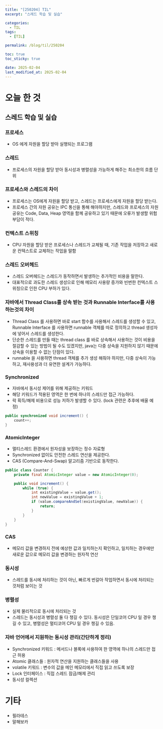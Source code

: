 ```yaml
---
title: "[250204] TIL"
excerpt: "스레드 학습 및 실습"

categories:
  - TIL
tags:
  - [TIL]

permalink: /blog/til/250204

toc: true
toc_sticky: true

date: 2025-02-04
last_modified_at: 2025-02-04
---
```



# 오늘 한 것

## 스레드 학습 및 실습

### 프로세스

- OS 에게 자원을 할당 받아 실행되는 프로그램

### 스레드

- 프로세스의 자원을 할당 받아 동시성과 병렬성을 가능하게 해주는 최소한의 흐름 단위

### 프로세스와 스레드의 차이

- 프로세스는 OS에게 자원을 할당 받고, 스레드는 프로세스에게 자원을 할당 받는다.
- 프로세스 간의 자원 공유는 IPC 통신을 통해 해야하지만, 스레드와 프로세스의 자원 공유는 Code, Data, Heap 영역을 함께 공유하고 있기 때문에 오류가 발생할 위험 부담이 적다.

###   컨텍스트 스위칭

- CPU 자원을 할당 받은 프로세스나 스레드가 교체될 때, 기존 작업을 저장하고 새로운 컨텍스트로 교체하는 작업을 말함

### 스레드 오버헤드

- 스레드 오버헤드는 스레드가 동작하면서 발생하는 추가적인 비용을 말한다.
- 대표적으로 과도한 스레드 생성으로 인해 메모리 사용량 증가와 
빈번한 컨텍스트 스위칭으로 인한 CPU 부하가 있다.

### 자바에서 Thread Class를 상속 받는 것과 Runnable Interface를 사용하는것의 차이

- Thread Class 를 사용하면 바로 start 함수를 사용해서 스레드를 생성할 수 있고, Runnable Interface 를 사용하면 runnable 객체를 따로 정의하고 thread 생성자에 넣어서 스레드를 생성한다.
- 단순한 스레드를 만들 때는 thread class 를 바로 상속해서 사용하는 것이 비용을 절감할 수 있는 방법이 될 수도 있겠지만, java는 다중 상속을 지원하지 않기 때문에 상속을 이용할 수 없는 단점이 있다.
- runnable 을 사용하면 thread 객체를 추가 생성 해줘야 하지만, 다중 상속이 가능하고, 재사용성과  더 유연한 설계가 가능하다.

### Synchronized

- 자바에서 동시성 제어를 위해 제공하는 키워드
- 해당 키워드가 적용된 영역은 한 번에 하나의 스레드만 접근 가능하다.
- 락 획득/해제 비용으로 성능 저하가 발생할 수 있다. (lock 관련은 추후에 배울 예정)

```java
public synchronized void increment() {
    count++;
}
```

### AtomicInteger

- 멀티스레드 환경에서 원자성을 보장하는 정수 자료형
- Synchronized 없이도 안전한 스레드 연산을 제공한다.
- CAS (Compare-And-Swap) 알고리즘 기반으로 동작한다.
```java
public class Counter {
    private final AtomicInteger value = new AtomicInteger(0);

    public void increment() {
        while (true) {
            int existingValue = value.get();
            int newValue = existingValue + 1;
            if (value.compareAndSet(existingValue, newValue)) {
                return;
            }
        }
    }
}

```

### CAS

- 메모리 값을 변경하지 전에 예상한 값과 일치하는지 확인하고, 일치하는 경우에만 새로운 값으로 메모리 값을 변경하는 원자적 연산

### 동시성

- 스레드를 동시에 처리하는 것이 아닌, 빠르게 번갈아 작업하면서 동시에 처리되는 것처럼 보이는 것

### 병렬성

- 실제 물리적으로 동시에 처리되는 것
- 스레드는 동시성과 병렬성 둘 다 챙길 수 있다.
동시성은 단일코어 CPU 일 경우 챙길 수 있고, 병렬성은 멀티코어 CPU 일 경우 챙길 수 있음.

### 자바 언어에서 지원하는 동시성 관리(간단하게 정리) 

- Synchronized 키워드 : 메서드나 블록에 사용하여 한 영역에 하나의 스레드만 접근 허용
- Atomic 클래스들 : 원자적 연산을 지원하는 클래스들을 사용
- volatile 키워드 : 변수의 값을 메인 메모리에서 직접 읽고 쓰도록 보장
- Lock 인터페이스 : 직접 스레드 잠금/해제 관리
- 동시성 컬렉션


# 기타
- 필라테스
- 말해보카